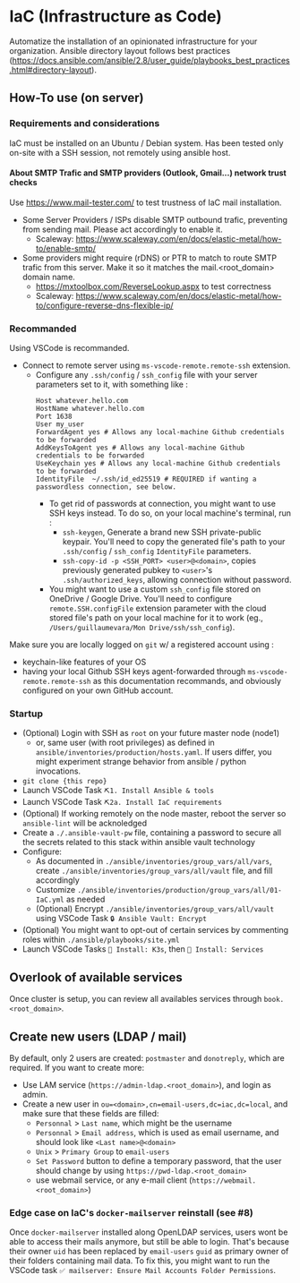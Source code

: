# IaC (Infrastructure as Code)
Automatize the installation of an opinionated infrastructure for your organization.
Ansible directory layout follows best practices (https://docs.ansible.com/ansible/2.8/user_guide/playbooks_best_practices.html#directory-layout).

## How-To use (on server)

### Requirements and considerations
IaC must be installed on an Ubuntu / Debian system. Has been tested only on-site with a SSH session, not remotely using ansible host.

#### About SMTP Trafic and SMTP providers (Outlook, Gmail...) network trust checks
Use https://www.mail-tester.com/ to test trustness of IaC mail installation.
- Some Server Providers / ISPs disable SMTP outbound trafic, preventing from sending mail. Please act accordingly to enable it.
  - Scaleway: https://www.scaleway.com/en/docs/elastic-metal/how-to/enable-smtp/
- Some providers might require (rDNS) or PTR to match to route SMTP trafic from this server. Make it so it matches the mail.<root_domain> domain name.
  - https://mxtoolbox.com/ReverseLookup.aspx to test correctness
  - Scaleway: https://www.scaleway.com/en/docs/elastic-metal/how-to/configure-reverse-dns-flexible-ip/

### Recommanded
Using VSCode is recommanded.
- Connect to remote server using `ms-vscode-remote.remote-ssh` extension. 
  - Configure any `.ssh/config` / `ssh_config` file with your server parameters set to it, with something like :
    ```
    Host whatever.hello.com
    HostName whatever.hello.com
    Port 1638
    User my_user
    ForwardAgent yes # Allows any local-machine Github credentials to be forwarded
    AddKeysToAgent yes # Allows any local-machine Github credentials to be forwarded
    UseKeychain yes # Allows any local-machine Github credentials to be forwarded
    IdentityFile  ~/.ssh/id_ed25519 # REQUIRED if wanting a passwordless connection, see below.
    ```
    - To get rid of passwords at connection, you might want to use SSH keys instead. To do so, on your local machine's terminal, run : 
        - `ssh-keygen`, Generate a brand new SSH private-public keypair. You'll need to copy the generated file's path to your `.ssh/config` / `ssh_config` `IdentityFile` parameters.
        - `ssh-copy-id -p <SSH_PORT> <user>@<domain>`, copies previously generated pubkey to `<user>`'s `.ssh/authorized_keys`, allowing connection without password.
    - You might want to use a custom `ssh_config` file stored on OneDrive / Google Drive. You'll need to configure `remote.SSH.configFile` extension parameter with the cloud stored file's path on your local machine for it to work (eg., `/Users/guillaumevara/Mon Drive/ssh/ssh_config`).

Make sure you are locally logged on `git` w/ a registered account using :
  - keychain-like features of your OS
  - having your local Github SSH keys agent-forwarded through `ms-vscode-remote.remote-ssh` as this documentation recommands, and obviously configured on your own GitHub account.

### Startup
- (Optional) Login with SSH as `root` on your future master node (node1)
  - or, same user (with root privileges) as defined in `ansible/inventories/production/hosts.yaml`. If users differ, you might experiment strange behavior from ansible / python invocations.
- `git clone {this repo}`
- Launch VSCode Task `⛏1. Install Ansible & tools`
- Launch VSCode Task `⛏2a. Install IaC requirements`
- (Optional) If working remotely on the node master, reboot the server so `ansible-lint` will be acknoledged
- Create a `./.ansible-vault-pw` file, containing a password to secure all the secrets related to this stack within ansible vault technology
- Configure:
  - As documented in `./ansible/inventories/group_vars/all/vars`, create `./ansible/inventories/group_vars/all/vault` file, and fill accordingly
  - Customize `./ansible/inventories/production/group_vars/all/01-IaC.yml` as needed
  - (Optional) Encrypt `./ansible/inventories/group_vars/all/vault` using VSCode Task `🔒 Ansible Vault: Encrypt`
- (Optional) You might want to opt-out of certain services by commenting roles within `./ansible/playbooks/site.yml`
- Launch VSCode Tasks `🚀 Install: K3s`, then `🚀 Install: Services`

## Overlook of available services
Once cluster is setup, you can review all availables services through `book.<root_domain>`.

## Create new users (LDAP / mail)
By default, only 2 users are created: `postmaster` and `donotreply`, which are required. If you want to create more:
- Use LAM service (`https://admin-ldap.<root_domain>`), and login as admin.
- Create a new user in `ou=<domain>,cn=email-users,dc=iac,dc=local`, and make sure that these fields are filled:
  - `Personnal` > `Last name`, which might be the username
  - `Personnal` > `Email address`, which is used as email username, and should look like `<Last name>@<domain>`
  - `Unix` > `Primary Group` to `email-users`
  - `Set Password` button to define a temporary password, that the user should change by using `https://pwd-ldap.<root_domain>`
  - use webmail service, or any e-mail client (`https://webmail.<root_domain>`)

### Edge case on IaC's `docker-mailserver` reinstall (see #8)
Once `docker-mailserver` installed along OpenLDAP services, users wont be able to access their mails anymore, but still be able to login. That's because their owner `uid` has been replaced by `email-users` `guid` as primary owner of their folders containing mail data. To fix this, you might want to run the VSCode task `✅ mailserver: Ensure Mail Accounts Folder Permissions`.
